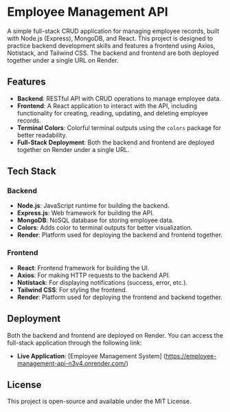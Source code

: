 # Employee Management API

A simple full-stack CRUD application for managing employee records, built with Node.js (Express), MongoDB, and React. This project is designed to practice backend development skills and features a frontend using Axios, Notistack, and Tailwind CSS. The backend and frontend are both deployed together under a single URL on Render.

## Features

- **Backend**: RESTful API with CRUD operations to manage employee data.
- **Frontend**: A React application to interact with the API, including functionality for creating, reading, updating, and deleting employee records.
- **Terminal Colors**: Colorful terminal outputs using the `colors` package for better readability.
- **Full-Stack Deployment**: Both the backend and frontend are deployed together on Render under a single URL.

## Tech Stack

### Backend

- **Node.js**: JavaScript runtime for building the backend.
- **Express.js**: Web framework for building the API.
- **MongoDB**: NoSQL database for storing employee data.
- **Colors**: Adds color to terminal outputs for better visualization.
- **Render**: Platform used for deploying the backend and frontend together.

### Frontend

- **React**: Frontend framework for building the UI.
- **Axios**: For making HTTP requests to the backend API.
- **Notistack**: For displaying notifications (success, error, etc.).
- **Tailwind CSS**: For styling the frontend.
- **Render**: Platform used for deploying the frontend and backend together.

## Deployment

Both the backend and frontend are deployed on Render. You can access the full-stack application through the following link:

- **Live Application**: [Employee Management System] (https://employee-management-api-n3v4.onrender.com/)

## License

This project is open-source and available under the MIT License.